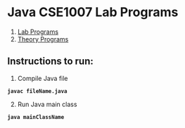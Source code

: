 # Java CSE1007 Lab Programs

1. [Lab Programs]("./Lab-CSE1007")
2. [Theory Programs]("./Theory-Programs")

## Instructions to run:

1. Compile Java file



**```javac fileName.java```**



2. Run Java main class

**```java mainClassName```**